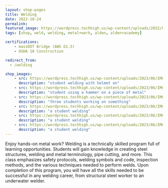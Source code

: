 ```yaml
---
layout: shop-pages
title: Welding
date: 2022-10-24
permalink:
featured_image: https://wordpress.techhigh.us/wp-content/uploads/2022/04/rob-lambert-9Q_pLLP_jmA-unsplash-1.jpg
tags: [shop, weld, welding, metal+work, alden, alden+academy]

certifications: 
    - massDOT Bridge (AWS D1.5)
    - OSHA 10 Construction

redirect_from:
  - /welding

shop_images:
    - src: https://wordpress.techhigh.us/wp-content/uploads/2023/06/IMG_4391.jpg
      description: "student welding with helmet on"
    - src: https://wordpress.techhigh.us/wp-content/uploads/2023/06/IMG_7479.JPG.jpg
      description: "student using a hammer on a piece of metal"
    - src: https://wordpress.techhigh.us/wp-content/uploads/2023/06/IMG_7618.JPG.jpg
      description: "three students working on something"
    - src: https://wordpress.techhigh.us/wp-content/uploads/2023/06/IMG_8168.JPG.jpg
      description: "a student welding"
    - src: https://wordpress.techhigh.us/wp-content/uploads/2023/06/IMG_8815.JPG.jpg
      description: "a student welding"
    - src: https://wordpress.techhigh.us/wp-content/uploads/2023/06/IMG_8832.JPG.jpg
      description: "a student welding"
---
```




Enjoy hands-on metal work? Welding is a technically skilled program full of learning opportunities. Students will gain knowledge in creating steel structures, welding and metal terminology, pipe cutting, and more. This class emphasizes safety protocols, welding symbols and code, inspection methods, and the various techniques needed to perform welds. Upon completion of this program, you will have all the skills needed to be successful in any welding career, from structural steel worker to an underwater welder.

